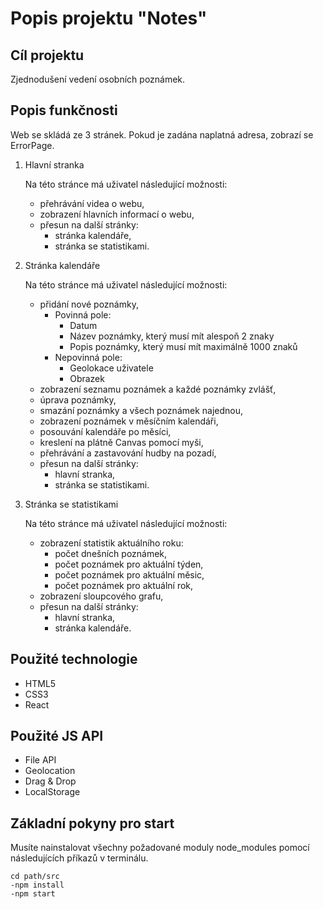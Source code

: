 # Popis projektu "Notes"

## Сíl projektu

Zjednodušení vedení osobních poznámek.

## Popis funkčnosti

Web se skládá ze 3 stránek. Pokud je zadána naplatná adresa, zobrazí se ErrorPage.
1) Hlavní stranka

    Na této stránce má uživatel následující možnosti:
     + přehrávání videa o webu,
     + zobrazení hlavních informací o webu,
     + přesun na další stránky:
       - stránka kalendáře,
       - stránka se statistikami.

2) Stránka kalendáře

    Na této stránce má uživatel následující možnosti:
    + přidání nové poznámky,
       - Povinná pole:
         + Datum 
         + Název poznámky, který musí mít alespoň 2 znaky
         + Popis poznámky, který musí mít maximálně 1000 znaků
       - Nepovinná pole:
         + Geolokace uživatele
         + Obrazek
   
    - zobrazení seznamu poznámek a každé poznámky zvlášť,
    - úprava poznámky,
    - smazání poznámky a všech poznámek najednou,
    - zobrazení poznámek v měsíčním kalendáři,
    - posouvání kalendáře po měsíci,
    - kreslení na plátně Canvas pomocí myši,
    - přehrávání a zastavování hudby na pozadí,
    + přesun na další stránky:
        - hlavní stranka,
        - stránka se statistikami.

3) Stránka se statistikami

   Na této stránce má uživatel následující možnosti:
   + zobrazení statistik aktuálního roku:
     - počet dnešních poznámek,
     - počet poznámek pro aktuální týden,
     - počet poznámek pro aktuální měsic,
     - počet poznámek pro aktuální rok,
   + zobrazení sloupcového grafu,
   + přesun na další stránky:
       - hlavní stranka,
       - stránka kalendáře.


## Použité technologie

- HTML5
- CSS3
- React

## Použité JS API

- File API
- Geolocation
- Drag & Drop
- LocalStorage

## Základní pokyny pro start

Musíte nainstalovat všechny požadované moduly node_modules pomocí následujících příkazů v terminálu.
```
cd path/src
-npm install
-npm start
```
